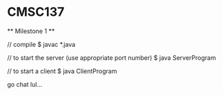 # CMSC137

** Milestone 1 **

// compile
$ javac *.java <br>

// to start the server (use appropriate port number)
$ java ServerProgram <br>

// to start a client
$ java ClientProgram <br>

go chat lul...
